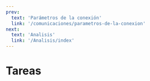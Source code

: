 ```yaml
---
prev:
  text: 'Parámetros de la conexión'
  link: '/comunicaciones/parametros-de-la-conexion'
next:
  text: 'Analisis'
  link: '/Analisis/index'
---
```


# Tareas

